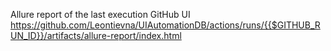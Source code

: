 Allure report of the last execution GitHub UI 
https://github.com/Leontievna/UIAutomationDB/actions/runs/{{$GITHUB_RUN_ID}}/artifacts/allure-report/index.html
